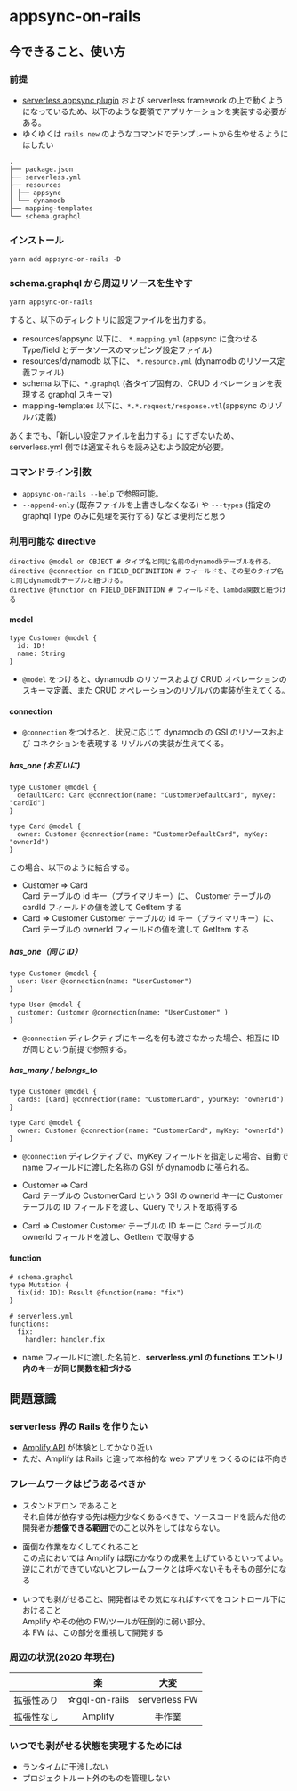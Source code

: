 # appsync-on-rails

## 今できること、使い方

### 前提

- [serverless appsync plugin](https://github.com/sid88in/serverless-appsync-plugin) および serverless framework の上で動くようになっているため、以下のような要領でアプリケーションを実装する必要がある。
- ゆくゆくは `rails new` のようなコマンドでテンプレートから生やせるようにはしたい

```
.
├── package.json
├── serverless.yml
├── resources
│ ├── appsync
│ └── dynamodb
├── mapping-templates
└── schema.graphql
```

### インストール

`yarn add appsync-on-rails -D`

### schema.graphql から周辺リソースを生やす

`yarn appsync-on-rails`

すると、以下のディレクトリに設定ファイルを出力する。

- resources/appsync 以下に、 `*.mapping.yml` (appsync に食わせる Type/field とデータソースのマッピング設定ファイル)
- resources/dynamodb 以下に、 `*.resource.yml` (dynamodb のリソース定義ファイル)
- schema 以下に、`*.graphql` (各タイプ固有の、CRUD オペレーションを表現する graphql スキーマ)
- mapping-templates 以下に、`*.*.request/response.vtl`(appsync のリゾルバ定義)

あくまでも、「新しい設定ファイルを出力する」にすぎないため、  
serverless.yml 側では適宜それらを読み込むよう設定が必要。

### コマンドライン引数

- `appsync-on-rails --help` で参照可能。
- `--append-only` (既存ファイルを上書きしなくなる)
  や `---types` (指定の graphql Type のみに処理を実行する) などは便利だと思う

### 利用可能な directive

```
directive @model on OBJECT # タイプ名と同じ名前のdynamodbテーブルを作る。
directive @connection on FIELD_DEFINITION # フィールドを、その型のタイプ名と同じdynamodbテーブルと紐づける。
directive @function on FIELD_DEFINITION # フィールドを、lambda関数と紐づける
```

#### model

```
type Customer @model {
  id: ID!
  name: String
}
```

- `@model` をつけると、dynamodb のリソースおよび CRUD オペレーションのスキーマ定義、また CRUD オペレーションのリゾルバの実装が生えてくる。

#### connection

- `@connection` をつけると、状況に応じて dynamodb の GSI のリソースおよび コネクションを表現する リゾルバの実装が生えてくる。

##### has_one (お互いに)

```
type Customer @model {
  defaultCard: Card @connection(name: "CustomerDefaultCard", myKey: "cardId")
}

type Card @model {
  owner: Customer @connection(name: "CustomerDefaultCard", myKey: "ownerId")
}

```

この場合、以下のように結合する。

- Customer => Card  
  Card テーブルの id キー（プライマリキー）に、 Customer テーブルの cardId フィールドの値を渡して GetItem する
- Card => Customer
  Customer テーブルの id キー（プライマリキー）に、 Card テーブルの ownerId フィールドの値を渡して GetItem する

##### has_one（同じ ID）

```
type Customer @model {
  user: User @connection(name: "UserCustomer")
}

type User @model {
  customer: Customer @connection(name: "UserCustomer" )
}
```

- `@connection` ディレクティブにキー名を何も渡さなかった場合、相互に ID が同じという前提で参照する。

##### has_many / belongs_to

```
type Customer @model {
  cards: [Card] @connection(name: "CustomerCard", yourKey: "ownerId")
}

type Card @model {
  owner: Customer @connection(name: "CustomerCard", myKey: "ownerId")
}
```

- `@connection` ディレクティブで、myKey フィールドを指定した場合、自動で name フィールドに渡した名称の GSI が dynamodb に張られる。

- Customer => Card  
  Card テーブルの CustomerCard という GSI の ownerId キーに Customer テーブルの ID フィールドを渡し、Query でリストを取得する

- Card => Customer
  Customer テーブルの ID キーに Card テーブルの ownerId フィールドを渡し、GetItem で取得する

#### function

```
# schema.graphql
type Mutation {
  fix(id: ID): Result @function(name: "fix")
}
```

```
# serverless.yml
functions:
  fix:
    handler: handler.fix
```

- name フィールドに渡した名前と、**serverless.yml の functions エントリ内のキーが同じ関数を紐づける**

## 問題意識

### serverless 界の Rails を作りたい

- [Amplify API](https://docs.amplify.aws/lib/graphqlapi/getting-started/q/platform/js) が体験としてかなり近い
- ただ、Amplify は Rails と違って本格的な web アプリをつくるのには不向き

### フレームワークはどうあるべきか

- スタンドアロン であること  
  それ自体が依存する先は極力少なくあるべきで、ソースコードを読んだ他の開発者が**想像できる範囲**でのこと以外をしてはならない。

- 面倒な作業をなくしてくれること  
  この点においては Amplify は既にかなりの成果を上げているといってよい。  
  逆にこれができていないとフレームワークとは呼べないそもそもの部分になる

- いつでも剥がせること、開発者はその気になればすべてをコントロール下におけること  
  Amplify やその他の FW/ツールが圧倒的に弱い部分。  
  本 FW は、この部分を重視して開発する

### 周辺の状況(2020 年現在)

|            |      楽       |     大変      |
| :--------- | :-----------: | :-----------: |
| 拡張性あり | ☆gql-on-rails | serverless FW |
| 拡張性なし |    Amplify    |    手作業     |

### いつでも剥がせる状態を実現するためには

- ランタイムに干渉しない
- プロジェクトルート外のものを管理しない
